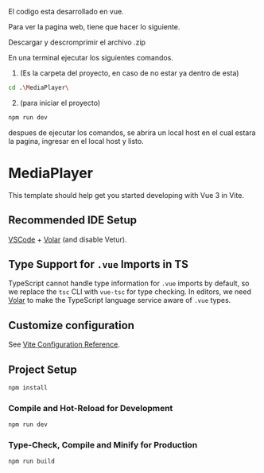 
El codigo esta desarrollado en vue.

Para ver la pagina web, tiene que hacer lo siguiente.

Descargar y descromprimir el archivo .zip

En una terminal ejecutar los siguientes comandos.

1. (Es la carpeta del proyecto, en caso de no estar ya dentro de esta)
```sh
cd .\MediaPlayer\ 
```
2. (para iniciar el proyecto)
```sh
npm run dev
```
despues de ejecutar los comandos, se abrira un local host en el cual estara la pagina, ingresar en el local host y listo.


# MediaPlayer

This template should help get you started developing with Vue 3 in Vite.

## Recommended IDE Setup

[VSCode](https://code.visualstudio.com/) + [Volar](https://marketplace.visualstudio.com/items?itemName=Vue.volar) (and disable Vetur).

## Type Support for `.vue` Imports in TS

TypeScript cannot handle type information for `.vue` imports by default, so we replace the `tsc` CLI with `vue-tsc` for type checking. In editors, we need [Volar](https://marketplace.visualstudio.com/items?itemName=Vue.volar) to make the TypeScript language service aware of `.vue` types.

## Customize configuration

See [Vite Configuration Reference](https://vite.dev/config/).

## Project Setup

```sh
npm install
```

### Compile and Hot-Reload for Development

```sh
npm run dev
```

### Type-Check, Compile and Minify for Production

```sh
npm run build
```


